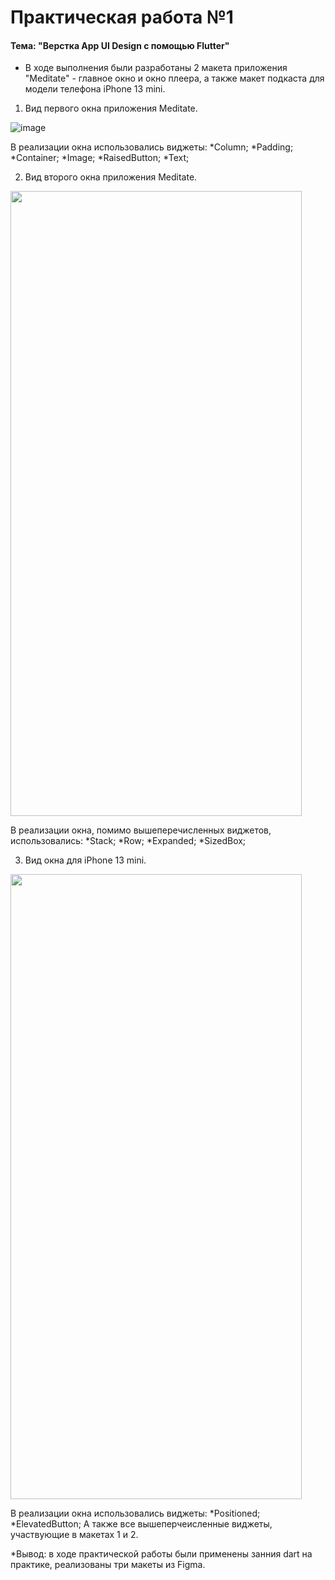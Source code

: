 # Практическая работа №1

#### Тема: "Верстка App UI Design с помощью Flutter"

* В ходе выполнения были разработаны 2 макета приложения "Meditate" - главное окно и окно плеера, а также макет подкаста для модели телефона iPhone 13 mini.

1. Вид первого окна приложения Meditate.

![image](https://user-images.githubusercontent.com/78185292/192151750-23392f9b-c462-4818-b7d2-63a0b61715e9.png)

В реализации окна использовались виджеты: 
*Column;
*Padding;
*Container;
*Image;
*RaisedButton;
*Text;

2. Вид второго окна приложения Meditate.

<img src="https://user-images.githubusercontent.com/78185292/192151836-66410b88-9b5b-4e00-8f83-c8e58c3c2561.png" 
     width="466" height="1000">

В реализации окна, помимо вышеперечисленных виджетов, использовались: 
*Stack;
*Row;
*Expanded;
*SizedBox;

3. Вид окна для iPhone 13 mini.

<img src="https://user-images.githubusercontent.com/78185292/192151859-67abdb73-c9a7-4f71-a7d2-21e1ebc1c113.png" 
     width="466" height="1000">

В реализации окна использовались виджеты: 
*Positioned;
*ElevatedButton;
А также все вышеперчеисленные виджеты, участвующие в макетах 1 и 2.

*Вывод: в ходе практической работы были применены занния dart на практике, реализованы три макеты из Figma. 
